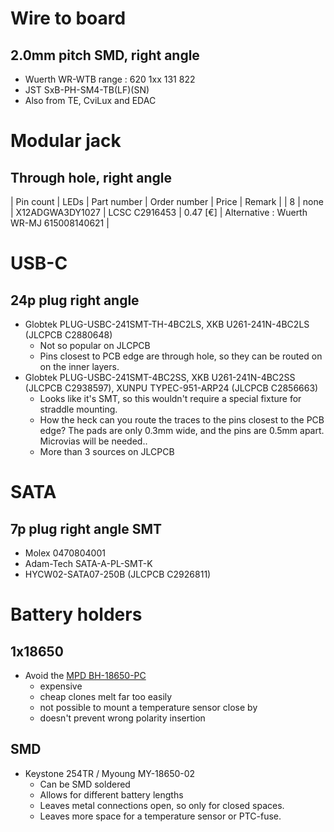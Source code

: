 # Wire to board

## 2.0mm pitch SMD, right angle
* Wuerth WR-WTB range : 620 1xx 131 822
* JST SxB-PH-SM4-TB(LF)(SN)
* Also from TE, CviLux and EDAC

# Modular jack
## Through hole, right angle
| Pin count | LEDs | Part number | Order number | Price | Remark |
| 8 | none | X12ADGWA3DY1027 | LCSC C2916453 | 0.47 \[€\] | Alternative : Wuerth WR-MJ 615008140621 |

# USB-C 
## 24p plug right angle
* Globtek PLUG-USBC-241SMT-TH-4BC2LS, XKB U261-241N-4BC2LS (JLCPCB C2880648)
  * Not so popular on JLCPCB
  * Pins closest to PCB edge are through hole, so they can be routed on on the inner layers.
* Globtek PLUG-USBC-241SMT-4BC2SS, XKB U261-241N-4BC2SS (JLCPCB C2938597), XUNPU TYPEC-951-ARP24 (JLCPCB C2856663)
  * Looks like it's SMT, so this wouldn't require a special fixture for straddle mounting.
  * How the heck can you route the traces to the pins closest to the PCB edge?  The pads are only 0.3mm wide, and the pins are 0.5mm apart.  Microvias will be needed..
  * More than 3 sources on JLCPCB

# SATA
## 7p plug right angle SMT
* Molex 0470804001
* Adam-Tech SATA-A-PL-SMT-K
* HYCW02-SATA07-250B (JLCPCB C2926811)
  
# Battery holders
## 1x18650
* Avoid the [MPD BH-18650-PC](https://www.trustedparts.com/en/search/BH-18650-PC)
  * expensive
  * cheap clones melt far too easily
  * not possible to mount a temperature sensor close by
  * doesn't prevent wrong polarity insertion
## SMD
* Keystone 254TR / Myoung MY-18650-02
  * Can be SMD soldered
  * Allows for different battery lengths
  * Leaves metal connections open, so only for closed spaces.
  * Leaves more space for a temperature sensor or PTC-fuse.